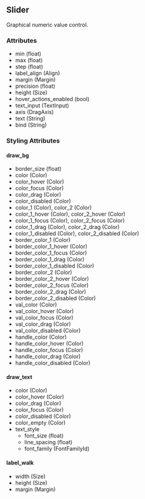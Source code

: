 ## Slider
Graphical numeric value control.

### Attributes
- min (float)
- max (float)
- step (float)
- label_align (Align)
- margin (Margin)
- precision (float)
- height (Size)
- hover_actions_enabled (bool)
- text_input (TextInput)
- axis (DragAxis)
- text (String)
- bind (String)


### Styling Attributes
#### draw_bg
- border_size (float)
- color (Color)
- color_hover (Color)
- color_focus (Color)
- color_drag (Color)
- color_disabled (Color)
- color_1 (Color), color_2 (Color)
- color_1_hover (Color), color_2_hover (Color)
- color_1_focus (Color), color_2_focus (Color)
- color_1_drag (Color), color_2_drag (Color)
- color_1_disabled (Color), color_2_disabled (Color)
- border_color_1 (Color)
- border_color_1_hover (Color)
- border_color_1_focus (Color)
- border_color_1_drag (Color)
- border_color_1_disabled (Color)
- border_color_2 (Color)
- border_color_2_hover (Color)
- border_color_2_focus (Color)
- border_color_2_drag (Color)
- border_color_2_disabled (Color)
- val_color (Color)
- val_color_hover (Color)
- val_color_focus (Color)
- val_color_drag (Color)
- val_color_disabled (Color)
- handle_color (Color)
- handle_color_hover (Color)
- handle_color_focus (Color)
- handle_color_drag (Color)
- handle_color_disabled (Color)

#### draw_text
- color (Color)
- color_hover (Color)
- color_drag (Color)
- color_focus (Color)
- color_disabled (Color)
- color_empty (Color)
- text_style
    - font_size (float)
    - line_spacing (float)
    - font_family (FontFamilyId)

#### label_walk
- width (Size)
- height (Size)
- margin (Margin)